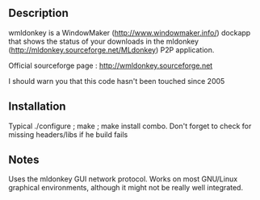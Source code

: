 Description
-----------

wmldonkey is a WindowMaker (http://www.windowmaker.info/) dockapp that shows the status of your downloads in the mldonkey (http://mldonkey.sourceforge.net/MLdonkey) P2P application. 

Official sourceforge page : http://wmldonkey.sourceforge.net

I should warn you that this code hasn't been touched since 2005


Installation
------------

Typical ./configure ; make ; make install combo. Don't forget to check for missing headers/libs if he build fails


Notes
-----

Uses the mldonkey GUI network protocol. Works on most GNU/Linux graphical environments, although it might not be really well integrated.